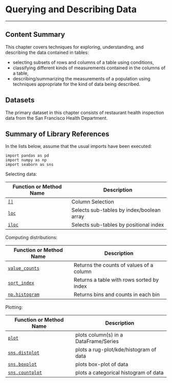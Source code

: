 # Querying and Describing Data

---

## Content Summary

This chapter covers techniques for exploring, understanding, and describing the data
contained in tables:
* selecting subsets of rows and columns of a table using conditions,
* classifying different kinds of measurements contained in the columns
  of a table,
* describing/summarizing the measurements of a population using
  techniques appropriate for the kind of data being described.

## Datasets

The primary dataset in this chapter consists of restaurant health
inspection data from the San Francisco Health Department.

## Summary of Library References

In the lists below, assume that the usual imports have been executed:
```
import pandas as pd
import numpy as np
import seaborn as sns
```

Selecting data:

|Function or Method Name|Description|
|---|---|
|[`[]`]()|Column Selection|
|[`loc`](https://pandas.pydata.org/pandas-docs/stable/reference/api/pandas.DataFrame.loc.html)|Selects sub-tables by index/boolean array|
|[`iloc`](https://pandas.pydata.org/pandas-docs/stable/reference/api/pandas.DataFrame.iloc.html)|Selects sub-tables by positional index|

Computing distributions:

|Function or Method Name|Description|
|---|---|
|[`value_counts`](https://pandas.pydata.org/pandas-docs/stable/reference/api/pandas.Series.value_counts.html)|Returns the counts of values of a column|
|[`sort_index`](https://pandas.pydata.org/pandas-docs/stable/reference/api/pandas.DataFrame.sort_index.html)|Returns a table with rows sorted by index|
|[`np.histogram`](https://docs.scipy.org/doc/numpy/reference/generated/numpy.histogram.html)|Returns bins and counts in each bin|

Plotting:

|Function or Method Name|Description|
|---|---|
|[`plot`](https://pandas.pydata.org/pandas-docs/stable/reference/frame.html#plotting)|plots column(s) in a DataFrame/Series|
|[`sns.distplot`](https://seaborn.pydata.org/generated/seaborn.distplot.html)|plots a rug-plot/kde/histogram of data|
|[`sns.boxplot`](https://seaborn.pydata.org/generated/seaborn.boxplot.html)|plots box-plot of data|
|[`sns.countplot`](https://seaborn.pydata.org/generated/seaborn.countplot.html)|plots a categorical histogram of data|
